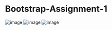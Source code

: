 # Bootstrap-Assignment-1
![image](https://user-images.githubusercontent.com/106248185/171453153-cdca8c16-a482-4ada-872f-334cccc66538.png)
![image](https://user-images.githubusercontent.com/106248185/171453254-72322635-1973-4379-8abe-3b82103571c1.png)
![image](https://user-images.githubusercontent.com/106248185/171453521-6c23e986-224c-4f2c-8d38-5484dd38fc55.png)



